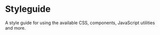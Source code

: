 # Styleguide

A style guide for using the available CSS, components, JavaScript utilities and more.
